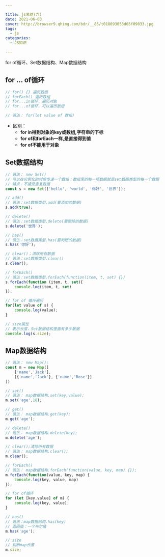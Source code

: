 ```yaml
---

title: js总结(六)
date: 2021-06-03
cover: http://browser9.qhimg.com/bdr/__85/t018093053d65f09033.jpg
tags:
  - js
categories:
  - JS知识

---
```



for of循环、Set数据结构、Map数据结构
<!-- more -->
## for ... of循环

```javascript
// for() {} 遍历数组
// forEach() 遍历数组
// for...in循环，遍历对象
// for...of循环，可以遍历数组

// 语法： for(let value of 数组)
```

+ 区别：
  + **for in得到对象的key或数组,字符串的下标**
  + **for of和forEach一样,是直接得到值**
  + **for of不能用于对象**

## Set数据结构

```javascript
// 语法： new Set()
// 可以在实例化的时候传递一个数组；数组里的每一项数据就是set数据类型的每一个数据
// 特点：不接受重复数据
const s = new Set(['hello', 'world', '你好', '世界']);

// add()
// 语法：set数据类型.add(要添加的数据)
s.add(true);

// delete()
// 语法：set数据类型.delete(要删除的数据)
s.delete('世界');

// has()
// 语法：set数据类型.has(要判断的数据)
s.has('你好');

// clear()；清除所有数据
// 语法：set数据类型.clear()
s.clear();

// forEach()
// 语法：set数据类型.forEach(function(item, t, set) {})
s.forEach(function (item, t, set){
    console.log(item, t, set)
});

// for of 循环遍历
for(let value of s) {
    console.log(value);
}

// size属性
// 表示长度，Set数据结构里面有多少数据
console.log(s.size);
```

## Map数据结构

```javascript
// 语法： new Map();
const m = new Map([
    ['name','Jack'],
    [{'name','Jack'}, {'name','Rose'}]
])

// set()
// 语法： map数据结构.set(key,value);
m.set('age',18);

// get()
// 语法： map数据结构.get(key);
m.get('age');

// delete()
// 语法： map数据结构.delete(key);
m.delete('age');

// clear();清除所有数据
// 语法： map数据结构.clear();
m.clear();

// forEach()
// 语法： map数据结构.forEach(function(value, key, map) {});
m.forEach(function(value, key, map) {
    console.log(key, value, map)
});

// for of循环
for (let [key,value] of m) {
    console.log(key, value);
}

// has()
// 语法：map数据结构.has(key)
// 返回值：一个布尔值
m.has('age');

// size
// 判断map长度
m.size;
```

